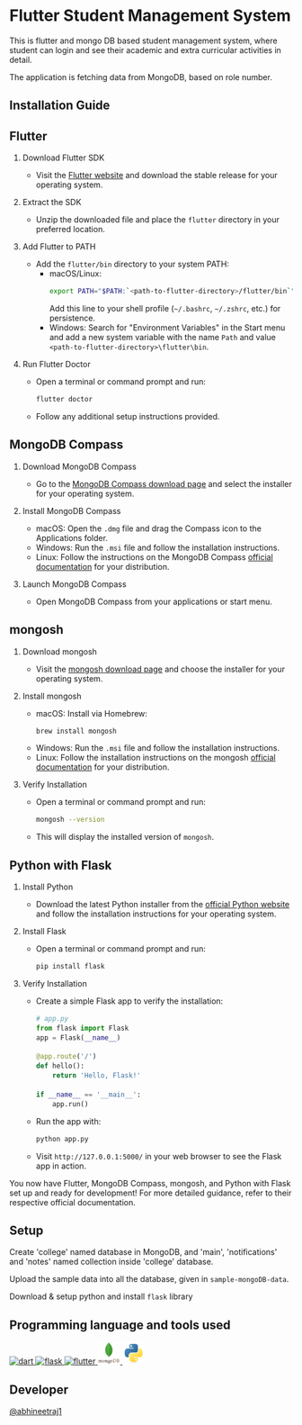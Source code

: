 # Flutter Student Management System

This is flutter and mongo DB based student management system, where student can login and see their academic and extra curricular activities in detail.

The application is fetching data from MongoDB, based on role number.

## Installation Guide

## Flutter

1. Download Flutter SDK
   - Visit the [Flutter website](https://flutter.dev/docs/get-started/install) and download the stable release for your operating system.

2. Extract the SDK
   - Unzip the downloaded file and place the `flutter` directory in your preferred location.

3. Add Flutter to PATH
   - Add the `flutter/bin` directory to your system PATH:
     - macOS/Linux:
       ```bash
       export PATH="$PATH:`<path-to-flutter-directory>/flutter/bin`"
       ```
       Add this line to your shell profile (`~/.bashrc`, `~/.zshrc`, etc.) for persistence.
     - Windows: 
       Search for "Environment Variables" in the Start menu and add a new system variable with the name `Path` and value `<path-to-flutter-directory>\flutter\bin`.

4. Run Flutter Doctor
   - Open a terminal or command prompt and run:
     ```bash
     flutter doctor
     ```
   - Follow any additional setup instructions provided.

## MongoDB Compass

1. Download MongoDB Compass
   - Go to the [MongoDB Compass download page](https://www.mongodb.com/products/compass) and select the installer for your operating system.

2. Install MongoDB Compass
   - macOS: Open the `.dmg` file and drag the Compass icon to the Applications folder.
   - Windows: Run the `.msi` file and follow the installation instructions.
   - Linux: Follow the instructions on the MongoDB Compass [official documentation](https://docs.mongodb.com/compass/current/install/) for your distribution.

3. Launch MongoDB Compass
   - Open MongoDB Compass from your applications or start menu.

## mongosh

1. Download mongosh
   - Visit the [mongosh download page](https://www.mongodb.com/try/download/shell) and choose the installer for your operating system.

2. Install mongosh
   - macOS: Install via Homebrew:
     ```bash
     brew install mongosh
     ```
   - Windows: Run the `.msi` file and follow the installation instructions.
   - Linux: Follow the installation instructions on the mongosh [official documentation](https://docs.mongodb.com/mongodb-shell/install/) for your distribution.

3. Verify Installation
   - Open a terminal or command prompt and run:
     ```bash
     mongosh --version
     ```
   - This will display the installed version of `mongosh`.

## Python with Flask

1. Install Python
   - Download the latest Python installer from the [official Python website](https://www.python.org/downloads/) and follow the installation instructions for your operating system.

2. Install Flask
   - Open a terminal or command prompt and run:
     ```bash
     pip install flask
     ```

3. Verify Installation
   - Create a simple Flask app to verify the installation:
     ```python
     # app.py
     from flask import Flask
     app = Flask(__name__)

     @app.route('/')
     def hello():
         return 'Hello, Flask!'

     if __name__ == '__main__':
         app.run()
     ```
   - Run the app with:
     ```bash
     python app.py
     ```
   - Visit `http://127.0.0.1:5000/` in your web browser to see the Flask app in action.

You now have Flutter, MongoDB Compass, mongosh, and Python with Flask set up and ready for development! For more detailed guidance, refer to their respective official documentation.

## Setup

Create 'college' named database in MongoDB, and 'main', 'notifications' and 'notes' named collection inside 'college' database.

Upload the sample data into all the database, given in `sample-mongoDB-data`.

Download & setup python and install `flask` library

## Programming language and tools used
<p align="left"> <a href="https://dart.dev" target="_blank" rel="noreferrer"> <img src="https://www.vectorlogo.zone/logos/dartlang/dartlang-icon.svg" alt="dart" width="40" height="40"/> </a> <a href="https://flask.palletsprojects.com/" target="_blank" rel="noreferrer"> <img src="https://www.vectorlogo.zone/logos/pocoo_flask/pocoo_flask-icon.svg" alt="flask" width="40" height="40"/> </a> <a href="https://flutter.dev" target="_blank" rel="noreferrer"> <img src="https://www.vectorlogo.zone/logos/flutterio/flutterio-icon.svg" alt="flutter" width="40" height="40"/> </a> <a href="https://www.mongodb.com/" target="_blank" rel="noreferrer"> <img src="https://raw.githubusercontent.com/devicons/devicon/master/icons/mongodb/mongodb-original-wordmark.svg" alt="mongodb" width="40" height="40"/> </a> <a href="https://www.python.org" target="_blank" rel="noreferrer"> <img src="https://raw.githubusercontent.com/devicons/devicon/master/icons/python/python-original.svg" alt="python" width="40" height="40"/> </a> </p>

## Developer
   [@abhineetraj1](https://github.com/abhineetraj1)
